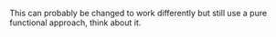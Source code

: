This can probably be changed to work differently but still use a pure functional approach, think about it.